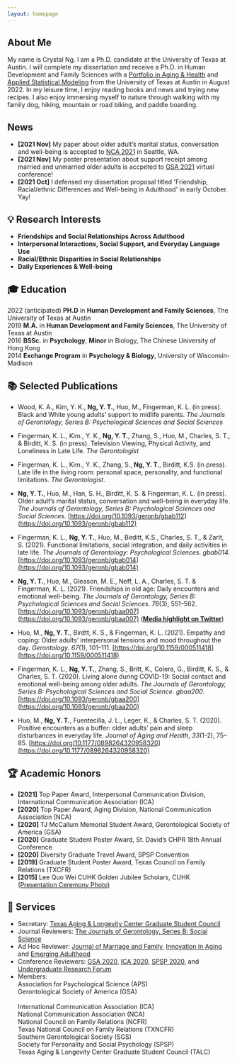 ```yaml
---
layout: homepage
---
```


## About Me 

My name is Crystal Ng. I am a Ph.D. candidate at the University of Texas at Austin. I will complete my dissertation and receive a Ph.D. in Human Development and Family Sciences with a [Portfolio in Aging & Health](https://liberalarts.utexas.edu/talc/students/portfolio-in-aging-and-health/index.php) and [Applied Statistical Modeling](https://stat.utexas.edu/graduate/portfolio-in-applied-statistical-modeling) from the University of Texas at Austin in August 2022. In my leisure time, I enjoy reading books and news and trying new recipes. I also enjoy immersing myself to nature through walking with my family dog, hiking, mountain or road biking, and paddle boarding. 




## News  
- **[2021 Nov]** My paper about older adult’s marital status, conversation and well-being is accepted to [NCA 2021](https://www.natcom.org/) in Seattle, WA.
- **[2021 Nov]** My poster presentation about support receipt among married and unmarried older adults is accpeted to [GSA 2021](https://www.gsa2021.org/) virtual conference! 
- **[2021 Oct]** I defensed my dissertation proposal titled 'Friendship, Racial/ethnic Differences and Well-being in Adulthood' in early October. Yay!


## 💡 Research Interests 

- **Friendships and Social Relationships Across Adulthood** <br>
- **Interpersonal Interactions, Social Support, and Everyday Language Use** <br>
- **Racial/Ethnic Disparities in Social Relationships** <br>
- **Daily Experiences & Well-being** 

## 🎓 Education 
2022 (anticipated) **PH.D** in **Human Development and Family Sciences**, The University of Texas at Austin <br>
2019 **M.A.** in **Human Development and Family Sciences**, The University of Texas at Austin <br>
2016	**BSSc.** in **Psychology**, **Minor** in Biology, The Chinese University of Hong Kong <br>
2014 **Exchange Program** in **Psychology & Biology**, University of Wisconsin-Madison <br>


## 📚 Selected Publications 
- Wood, K. A., Kim, Y. K., **Ng, Y. T.**, Huo, M., Fingerman, K. L. (in press). Black and White young  adults’ support to midlife parents. *The Journals of Gerontology, Series B: Psychological Sciences and Social Sciences* 

- Fingerman, K. L., Kim., Y. K., **Ng, Y. T.**, Zhang, S., Huo, M., Charles, S. T., & Birditt, K. S. (in press). Television Viewing, Physical Activity, and Loneliness in Late Life. *The Gerontologist* 

- Fingerman, K. L., Kim., Y. K., Zhang, S., **Ng, Y. T.**, Birditt, K.S. (in press). Late life in the living room: personal space, personality, and functional limitations. *The Gerontologist*.

- **Ng, Y. T.**, Huo, M., Han, S. H., Birditt, K. S. & Fingerman, K. L. (in press). Older adult’s marital status, conversation and well-being in everyday life. *The Journals of Gerontology, Series B: Psychological Sciences and Social Sciences*. [https://doi.org/10.1093/geronb/gbab112](https://doi.org/10.1093/geronb/gbab112)

- Fingerman, K. L., **Ng, Y. T.**, Huo, M., Birditt, K.S., Charles, S. T., & Zarit, S. (2021). Functional limitations, social integration, and daily activities in late life. *The Journals of Gerontology: Psychological Sciences*. *gbab014*. [https://doi.org/10.1093/geronb/gbab014](https://doi.org/10.1093/geronb/gbab014)

- **Ng, Y. T.**, Huo, M., Gleason, M. E., Neff, L. A., Charles, S. T. & Fingerman, K. L. (2021). Friendships in old age: Daily encounters and emotional well-being. *The Journals of Gerontology, Series B: Psychological Sciences and Social Sciences*. *76*(3), 551–562. [https://doi.org/10.1093/geronb/gbaa007](https://doi.org/10.1093/geronb/gbaa007) (<strong style="color:red">[Media highlight on Twitter](https://twitter.com/geronsociety/status/1288828207467311104)</strong>)

- Huo, M., **Ng, Y. T.**, Birdtt, K. S., & Fingerman, K. L. (2021). Empathy and coping: Older adults’ interpersonal tensions and mood throughout the day. *Gerontology*. *67*(1), 101–111. [https://doi.org/10.1159/000511418](https://doi.org/10.1159/000511418)

- Fingerman, K. L., **Ng, Y. T.**, Zhang, S., Britt, K., Colera, G., Birditt, K. S., & Charles, S. T. (2020). Living alone during COVID-19: Social contact and emotional well-being among older adults. *The Journals of Gerontology, Series B: Psychological Sciences and Social Science*. *gbaa200*. [https://doi.org/10.1093/geronb/gbaa200](https://doi.org/10.1093/geronb/gbaa200)

- Huo, M., **Ng, Y. T.**, Fuentecilla, J. L., Leger, K., & Charles, S. T. (2020). Positive encounters as a buffer: older adults’ pain and sleep disturbances in everyday life. *Journal of Aging and Health*, *33*(1-2), 75–85. [https://doi.org/10.1177/0898264320958320](https://doi.org/10.1177/0898264320958320)


## 🏆 Academic Honors 
- **[2021]** Top Paper Award, Interpersonal Communication Division, International Communication Association (ICA)
- **[2020]** Top Paper Award, Aging Division, National Communication Association (NCA)
- **[2020]** TJ McCallum Memorial Student Award, Gerontological Society of America (GSA)
- **[2020]** Graduate Student Poster Award, St. David’s CHPR 18th Annual Conference
- **[2020]** Diversity Graduate Travel Award, SPSP Convention   
- **[2019]** Graduate Student Poster Award, Texas Council on Family Relations (TXCFR)	
- **[2015]** Lee Quo Wei CUHK Golden Jubilee Scholars, CUHK [(Presentation Ceremony Photo)](https://www.oia.cuhk.edu.hk/eng/gallery/the-second-lee-quo-wei-cuhk-golden-jubilee-scholarship-presentation-ceremony/the-second-lee-quo-wei-cuhk-golden-jubilee-scholarship-presentation-ceremony)



## 📃 Services 
- Secretary: [Texas Aging & Longevity Center Graduate Student Council](https://liberalarts.utexas.edu/talc/students/graduate-student-council.php)
- Journal Reviewers: [The Journals of Gerontology, Series B: Social Science](https://academic.oup.com/psychsocgerontology)
- Ad Hoc Reviewer: [Journal of Marriage and Family](https://onlinelibrary.wiley.com/journal/17413737), [Innovation in Aging](https://academic.oup.com/innovateage) and [Emerging Adulthood](https://journals.sagepub.com/home/eax)
- Conference Reviewers: [GSA 2020](https://www.gsa2021.org/), [ICA 2020](https://www.icahdq.org/page/ICA2021), [SPSP 2020](https://meeting.spsp.org/), and [Undergraduate Research Forum](https://cns.utexas.edu/tides/undergraduate/undergraduate-research-forum)
- Members:
  <br>
  Association for Psychological Science (APS)
  <br>
  Gerontological Society of America (GSA)	
  <br>
  International Communication Association (ICA)
  <br>
  National Communication Association (NCA)
  <br>
  National Council on Family Relations (NCFR)
  <br>
  Texas National Council on Family Relations (TXNCFR)
  <br>
  Southern Gerontological Society (SGS)
  <br>
  Society for Personality and Social Psychology (SPSP)
  <br>
  Texas Aging & Longevity Center Graduate Student Council (TALC)


